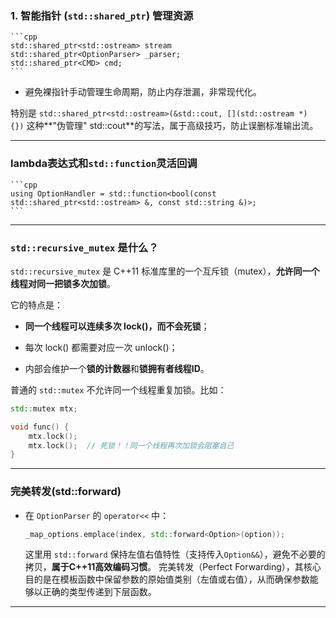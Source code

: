 ### 1. **智能指针 (`std::shared_ptr`) 管理资源**

    ```cpp
    std::shared_ptr<std::ostream> stream
    std::shared_ptr<OptionParser> _parser;
    std::shared_ptr<CMD> cmd;
    ```
    
- 避免裸指针手动管理生命周期，防止内存泄漏，非常现代化。
     
特别是 `std::shared_ptr<std::ostream>(&std::cout, [](std::ostream *) {})` 这种**"伪管理" std::cout**的写法，属于高级技巧，防止误删标准输出流。

---

###  **lambda表达式和`std::function`灵活回调**

    
    ```cpp
    using OptionHandler = std::function<bool(const std::shared_ptr<std::ostream> &, const std::string &)>;
    ```

---

### `std::recursive_mutex` 是什么？

`std::recursive_mutex` 是 C++11 标准库里的一个互斥锁（mutex），**允许同一个线程对同一把锁多次加锁**。

它的特点是：

- **同一个线程可以连续多次 lock()，而不会死锁**；
    
- 每次 lock() 都需要对应一次 unlock()；
    
- 内部会维护一个**锁的计数器**和**锁拥有者线程ID**。

普通的 `std::mutex` 不允许同一个线程重复加锁。比如：

```cpp
std::mutex mtx;

void func() {
    mtx.lock();
    mtx.lock();  // 死锁！！同一个线程再次加锁会阻塞自己
}
```
---

###  **完美转发(std::forward)**
- 在 `OptionParser` 的 `operator<<` 中：
    
    ```cpp
    _map_options.emplace(index, std::forward<Option>(option));
    ```
    
    这里用 `std::forward` 保持左值右值特性（支持传入`Option&&`），避免不必要的拷贝，**属于C++11高效编码习惯**。
    完美转发（Perfect Forwarding），其核心目的是在模板函数中保留参数的原始值类别（左值或右值），从而确保参数能够以正确的类型传递到下层函数。

---

